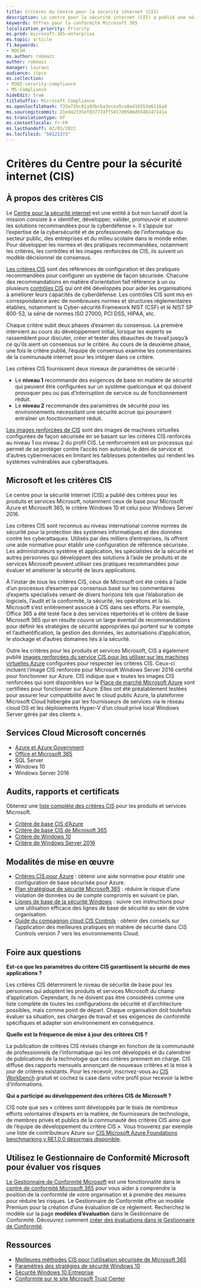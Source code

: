 ```yaml
---
title: Critères du Centre pour la sécurité internet (CIS)
description: Le centre pour la sécurité internet (CIS) a publié une série de critères d’évaluation pour les produits et services Microsoft
keywords: Offres pour la conformité Microsoft 365
localization_priority: Priority
ms.prod: microsoft-365-enterprise
ms.topic: article
f1.keywords:
- NOCSH
ms.author: robmazz
author: robmazz
manager: laurawi
audience: itpro
ms.collection:
- M365-security-compliance
- MS-Compliance
hideEdit: true
titleSuffix: Microsoft Compliance
ms.openlocfilehash: f35e72bc81a93bcba3ecea5ca8a416553e6116a8
ms.sourcegitcommit: 21ed42335efd37774ff5d17d9586d5546147241a
ms.translationtype: HT
ms.contentlocale: fr-FR
ms.lasthandoff: 02/05/2021
ms.locfileid: "50121373"
---
```

# <a name="center-for-internet-security-cis-benchmarks"></a>Critères du Centre pour la sécurité internet (CIS)

## <a name="about-cis-benchmarks"></a>À propos des critères CIS

Le [Centre pour la sécurité internet](https://www.cisecurity.org/) est une entité à but non lucratif dont la mission consiste à « identifier, développer, valider, promouvoir et soutenir les solutions recommandées pour la cyberdéfense ». Il s’appuie sur l’expertise de la cybersécurité et de professionnels de l’informatique du secteur public, des entreprises et du milieu scolaire dans le monde entier. Pour développer les normes et des pratiques recommandées, notamment les critères, les contrôles et les images renforcées de CIS, ils suivent un modèle décisionnel de consensus.  
  
[Les critères CIS](https://www.cisecurity.org/cis-benchmarks/) sont des références de configuration et des pratiques recommandées pour configurer un système de façon sécurisée. Chacune des recommandations en matière d’orientation fait référence à un ou plusieurs [contrôles CIS](https://www.cisecurity.org/controls/) qui ont été développés pour aider les organisations à améliorer leurs capacités de cyberdéfense. Les contrôles CIS sont mis en correspondance avec de nombreuses normes et structures réglementaires établies, notamment la Cyber-sécurité Framework NIST (CSF) et le NIST SP 800-53, la série de normes ISO 27000, PCI DSS, HIPAA, etc.  
  
Chaque critère subit deux phases d’examen du consensus. La première intervient au cours du développement initial, lorsque les experts se rassemblent pour discuter, créer et tester des ébauches de travail jusqu’à ce qu’ils aient un consensus sur le critère. Au cours de la deuxième phase, une fois le critère publié, l’équipe de consensus examine les commentaires de la communauté internet pour les intégrer dans ce critère.  
  
Les critères CIS fournissent deux niveaux de paramètres de sécurité :

- Le **niveau 1** recommande des exigences de base en matière de sécurité qui peuvent être configurées sur un système quelconque et qui doivent provoquer peu ou pas d’interruption de service ou de fonctionnement réduit.
- Le **niveau 2** recommande des paramètres de sécurité pour les environnements nécessitant une sécurité accrue qui pourraient entraîner un fonctionnement réduit.

[Les images renforcées de CIS](https://www.cisecurity.org/blog/cis-hardened-images-now-in-microsoft-azure-marketplace/) sont des images de machines virtuelles configurées de façon sécurisée en se basant sur les critères CIS renforcés au niveau 1 ou niveau 2 du profil CIS. Le renforcement est un processus qui permet de se protéger contre l’accès non autorisé, le déni de service et d’autres cybermenaces en limitant les faiblesses potentielles qui rendent les systèmes vulnérables aux cyberattaques.

## <a name="microsoft-and-the-cis-benchmarks"></a>Microsoft et les critères CIS

Le centre pour la sécurité Internet (CIS) a publié des critères pour les produits et services Microsoft, notamment ceux de base pour Microsoft Azure et Microsoft 365, le critère Windows 10 et celui pour Windows Server 2016.  
  
Les critères CIS sont reconnus au niveau international comme normes de sécurité pour la protection des systèmes informatiques et des données contre les cyberattaques. Utilisés par des milliers d’entreprises, ils offrent une aide normative pour établir une configuration de référence sécurisée. Les administrateurs système et application, les spécialistes de la sécurité et autres personnes qui développent des solutions à l’aide de produits et de services Microsoft peuvent utiliser ces pratiques recommandées pour évaluer et améliorer la sécurité de leurs applications.  
  
À l’instar de tous les critères CIS, ceux de Microsoft ont été créés à l’aide d’un processus d’examen par consensus basé sur les commentaires d’experts spécialisés venant de divers horizons tels que l’élaboration de logiciels, l’audit et la conformité, la sécurité, les opérations et la loi. Microsoft s’est entièrement associé à CIS dans ses efforts. Par exemple, Office 365 a été testé face à des services répertoriés et le critère de base Microsoft 365 qui en résulte couvre un large éventail de recommandations pour définir les stratégies de sécurité appropriées qui portent sur le compte et l’authentification, la gestion des données, les autorisations d’application, le stockage et d’autres domaines liés à la sécurité.  
  
Outre les critères pour les produits et services Microsoft, CIS a également publié [images renforcées du service CIS pour les utiliser sur les machines virtuelles Azure](https://www.cisecurity.org/blog/cis-hardened-images-now-in-microsoft-azure-marketplace/) configurées pour respecter les critères CIS. Ceux-ci incluent l’image CIS renforcée pour Microsoft Windows Server 2016 certifié pour fonctionner sur Azure. CIS indique que « toutes les images CIS renforcées qui sont disponibles sur la [Place de marché Microsoft Azure](https://azuremarketplace.microsoft.com/marketplace/apps?search=center%20for%20internet%20security) sont certifiées pour fonctionner sur Azure. Elles ont été préalablement testées pour assurer leur compatibilité avec le cloud public Azure, la plateforme Microsoft Cloud hébergée par les fournisseurs de services via le réseau cloud OS et les déploiements Hyper-V d’un cloud privé local Windows Server gérés par des clients ».

## <a name="microsoft-in-scope-cloud-services"></a>Services Cloud Microsoft concernés

- [Azure et Azure Government](https://aka.ms/AzureCompliance)
- [Office et Microsoft 365](https://aka.ms/o365-compliance-framework)
- SQL Server
- Windows 10
- Windows Server 2016

## <a name="audits-reports-and-certificates"></a>Audits, rapports et certificats

Obtenez une [liste complète des critères CIS](https://www.cisecurity.org/cis-benchmarks/) pour les produits et services Microsoft.

- [Critère de base CIS d’Azure](https://www.cisecurity.org/benchmark/azure/)
- [Critère de base CIS de Microsoft 365](https://www.cisecurity.org/benchmark/microsoft_office/)
- [Critère de Windows 10](https://www.cisecurity.org/benchmark/microsoft_windows_desktop/)
- [Critère de Windows Server 2016](https://www.cisecurity.org/benchmark/microsoft_windows_server/)

## <a name="how-to-implement"></a>Modalités de mise en œuvre

- [Critères CIS pour Azure](https://azure.microsoft.com/mediahandler/files/resourcefiles/cis-microsoft-azure-foundations-security-benchmark/CIS_Microsoft_Azure_Foundations_Benchmark_v1.0.0.pdf) : obtenir une aide normative pour établir une configuration de base sécurisée pour Azure.  
- [Plan stratégique de sécurité Microsoft 365](/microsoft-365/security/office-365-security/security-roadmap) : réduire le risque d’une violation de données ou de compte compromis en suivant ce plan.
- [Lignes de base de la sécurité Windows](/windows/security/threat-protection/windows-security-baselines) : suivre ces instructions pour une utilisation efficace des lignes de base de sécurité au sein de votre organisation.
- [Guide du compagnon cloud CIS Controls](https://www.cisecurity.org/white-papers/cis-controls-cloud-companion-guide/) : obtenir des conseils sur l’application des meilleures pratiques en matière de sécurité dans CIS Controls version 7 vers les environnements Cloud.

## <a name="frequently-asked-questions"></a>Foire aux questions

**Est-ce que les paramètres du critère CIS garantissent la sécurité de mes applications ?**

Les critères CIS déterminent le niveau de sécurité de base pour les personnes qui adoptent les produits et services Microsoft du champ d’application. Cependant, ils ne doivent pas être considérés comme une liste complète de toutes les configurations de sécurité et d’architecture possibles, mais comme point de départ. Chaque organisation doit toutefois évaluer sa situation, ses charges de travail et ses exigences de conformité spécifiques et adapter son environnement en conséquence.

**Quelle est la fréquence de mise à jour des critères CIS ?**

La publication de critères CIS révisés change en fonction de la communauté de professionnels de l’informatique qui les ont développés et du calendrier de publications de la technologie que ces critères prennent en charge. CIS diffuse des rapports mensuels annonçant de nouveaux critères et la mise à jour de critères existants. Pour les recevoir, inscrivez-vous au [CIS Workbench](https://workbench.cisecurity.org/) gratuit et cochez la case dans votre profil pour recevoir la lettre d’informations.

**Qui a participé au développement des critères CIS de Microsoft ?**

CIS note que ses « critères sont développés par le biais de nombreux efforts volontaires d’experts en la matière, de fournisseurs de technologie, de membres privés et publics de la communauté des critères CIS ainsi que de l’équipe de développement du critère CIS ». Vous trouverez par exemple une liste de contributeurs Azure sur [CIS Microsoft Azure Foundations benchmarking v RE1.0.0 désormais disponible](https://www.cisecurity.org/blog/cis-microsoft-azure-foundations-benchmark-v1-0-0-now-available/).

## <a name="use-microsoft-compliance-manager-to-assess-your-risk"></a>Utilisez le Gestionnaire de Conformité Microsoft pour évaluer vos risques

[Le Gestionnaire de Conformité Microsoft](/microsoft-365/compliance/compliance-manager) est une fonctionnalité dans le [centre de conformité Microsoft 365](/microsoft-365/compliance/microsoft-365-compliance-center) pour vous aider à comprendre la position de la conformité de votre organisation et à prendre des mesures pour réduire les risques. Le Gestionnaire de Conformité offre un modèle Premium pour la création d’une évaluation de ce règlement. Recherchez le modèle sur la page **modèles d’évaluation** dans le Gestionnaire de Conformité. Découvrez comment [créer des évaluations dans le Gestionnaire de Conformité](/microsoft-365/compliance/compliance-manager-assessments).

## <a name="resources"></a>Ressources

- [Meilleures méthodes CIS pour l’utilisation sécurisée de Microsoft 365](https://www.microsoft.com/security/blog/2019/01/10/best-practices-for-securely-using-microsoft-365-the-cis-microsoft-365-foundations-benchmark-now-available/)
- [Paramètres des stratégies de sécurité Windows 10](/windows/security/threat-protection/security-policy-settings/security-policy-settings)
- [Sécurité Windows 10 Entreprise](/windows/security/index)
- [Conformité sur le site Microsoft Trust Center](https://www.microsoft.com/trust-center/compliance/compliance-overview)
